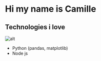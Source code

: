 # Hi my name is Camille

## Technologies i love

![alt](https://github-readme-stats.vercel.app/api/top-langs/?username=kaygu&layout=compact)

- Python (pandas, matplotlib) <img href="./assets\icons\py.svg" width="30" />
- Node js

